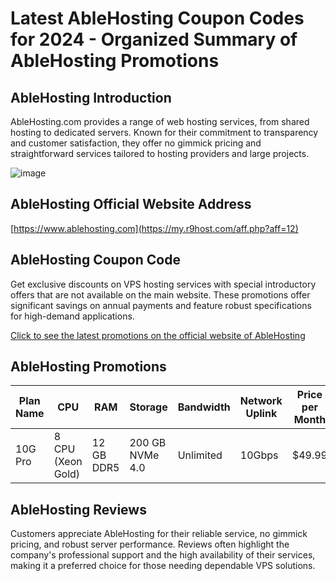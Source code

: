 # Latest AbleHosting Coupon Codes for 2024 - Organized Summary of AbleHosting Promotions

## AbleHosting Introduction
AbleHosting.com provides a range of web hosting services, from shared hosting to dedicated servers. Known for their commitment to transparency and customer satisfaction, they offer no gimmick pricing and straightforward services tailored to hosting providers and large projects.

![image](https://github.com/eumuslim2005/AbleHosting/assets/167680430/38883fa5-053b-485a-b910-0db7e20f3d88)

## AbleHosting Official Website Address
[https://www.ablehosting.com](https://my.r9host.com/aff.php?aff=12)

## AbleHosting Coupon Code
Get exclusive discounts on VPS hosting services with special introductory offers that are not available on the main website. These promotions offer significant savings on annual payments and feature robust specifications for high-demand applications.

[Click to see the latest promotions on the official website of AbleHosting](https://my.r9host.com/aff.php?aff=12)

## AbleHosting Promotions

| Plan Name | CPU               | RAM         | Storage        | Bandwidth       | Network Uplink | Price per Month | Annual Price   | Order Link                                   |
|-----------|-------------------|-------------|----------------|-----------------|----------------|-----------------|----------------|----------------------------------------------|
| 10G Pro   | 8 CPU (Xeon Gold) | 12 GB DDR5  | 200 GB NVMe 4.0| Unlimited       | 10Gbps         | $49.99          | $499.00        | [Order Now](https://my.r9host.com/aff.php?aff=12) |

## AbleHosting Reviews
Customers appreciate AbleHosting for their reliable service, no gimmick pricing, and robust server performance. Reviews often highlight the company's professional support and the high availability of their services, making it a preferred choice for those needing dependable VPS solutions.

